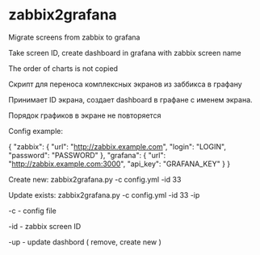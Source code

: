 # zabbix2grafana
Migrate screens from zabbix to grafana

Take screen ID, create dashboard in grafana with zabbix screen name

The order of charts is not copied

Скрипт для переноса комплексных экранов из заббикса в графану

Принимает ID экрана, создает dashboard в графане с именем экрана.

Порядок графиков в экране не повторяется

Config example:

{
    "zabbix": {
        "url": "http://zabbix.example.com",
        "login": "LOGIN",
        "password": "PASSWORD"
    },
    "grafana": {
        "url": "http://zabbix.example.com:3000",
        "api_key": "GRAFANA_KEY"
    }
}

Create new:    zabbix2grafana.py -c config.yml -id 33

Update exists: zabbix2grafana.py -c config.yml -id 33 -ip

-c  - config file

-id - zabbix screen ID

-up - update dashbord ( remove, create new )

